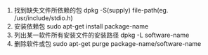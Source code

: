 1. 找到缺失文件所依赖的包
    dpkg -S(supply) file-path(eg. /usr/include/stdio.h)
2. 安装依赖包
    sudo apt-get install package-name
3. 列出某一软件所有安装文件的安装路径
    dpkg -L software-name
4. 删除软件或包
    sudo apt-get purge package-name/software-name
